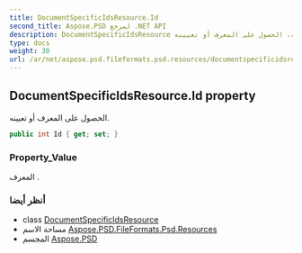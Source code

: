 ```yaml
---
title: DocumentSpecificIdsResource.Id
second_title: Aspose.PSD لمرجع .NET API
description: DocumentSpecificIdsResource ملكية. الحصول على المعرف أو تعيينه.
type: docs
weight: 30
url: /ar/net/aspose.psd.fileformats.psd.resources/documentspecificidsresource/id/
---
```

## DocumentSpecificIdsResource.Id property

الحصول على المعرف أو تعيينه.

```csharp
public int Id { get; set; }
```

### Property_Value

المعرف .

### أنظر أيضا

* class [DocumentSpecificIdsResource](../)
* مساحة الاسم [Aspose.PSD.FileFormats.Psd.Resources](../../documentspecificidsresource/)
* المجسم [Aspose.PSD](../../../)


